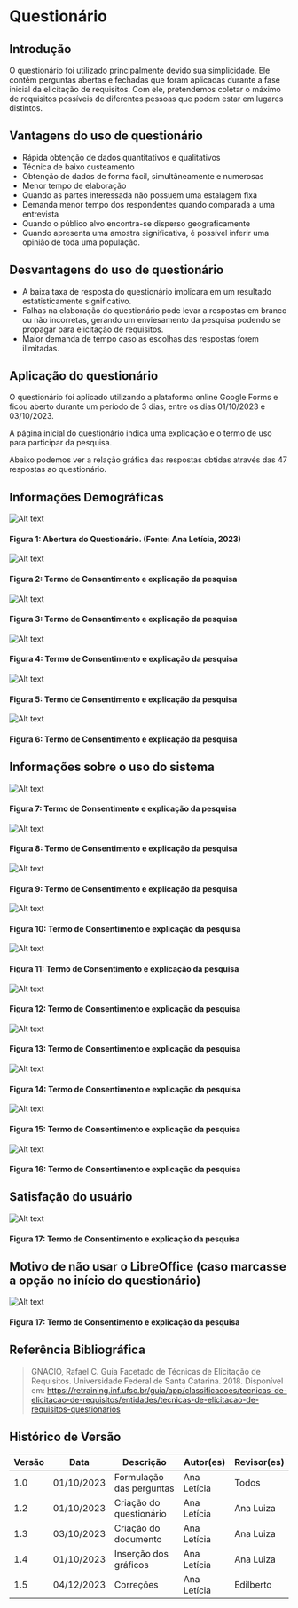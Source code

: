 # Questionário 

## Introdução
O questionário foi utilizado principalmente devido sua simplicidade. Ele contém perguntas abertas e fechadas que foram aplicadas durante a fase inicial da elicitação de requisitos. Com ele, pretendemos coletar o máximo de requisitos possíveis de diferentes pessoas que podem estar em lugares distintos. 


## Vantagens do uso de questionário
- Rápida obtenção de dados quantitativos e qualitativos
- Técnica de baixo custeamento
- Obtenção de dados de forma fácil, simultâneamente e numerosas
- Menor tempo de elaboração
- Quando as partes interessada não possuem uma estalagem fixa
- Demanda menor tempo dos respondentes quando comparada a uma entrevista
- Quando o público alvo encontra-se disperso geograficamente
- Quando apresenta uma amostra significativa, é possível inferir uma opinião de toda uma população.

## Desvantagens do uso de questionário
- A baixa taxa de resposta do questionário implicara em um resultado estatisticamente significativo.
- Falhas na elaboração do questionário pode levar a respostas em branco ou não incorretas, gerando um enviesamento da pesquisa podendo se propagar para elicitação de requisitos.
- Maior demanda de tempo caso as escolhas das respostas forem ilimitadas.

## Aplicação do questionário
O questionário foi aplicado utilizando a plataforma online Google Forms e ficou aberto durante um período de 3 dias, entre os dias 01/10/2023 e 03/10/2023.

A página inicial do questionário indica uma explicação e o termo de uso para participar da pesquisa.

Abaixo podemos ver a relação gráfica das respostas obtidas através das 47 respostas ao questionário.

## Informações Demográficas


![Alt text](./imagensElicitacao/image.png)
#### Figura 1: Abertura do Questionário. (Fonte: Ana Letícia, 2023)

![Alt text](./imagensElicitacao/image-1.png)
#### Figura 2: Termo de Consentimento e explicação da pesquisa

![Alt text](./imagensElicitacao/image-2.png)
#### Figura 3: Termo de Consentimento e explicação da pesquisa

![Alt text](./imagensElicitacao/image-3.png)
#### Figura 4: Termo de Consentimento e explicação da pesquisa 

![Alt text](./imagensElicitacao/image-4.png)
#### Figura 5: Termo de Consentimento e explicação da pesquisa

![Alt text](./imagensElicitacao/image-5.png)
#### Figura 6: Termo de Consentimento e explicação da pesquisa

## Informações sobre o uso do sistema

![Alt text](./imagensElicitacao/image-6.png)
#### Figura 7: Termo de Consentimento e explicação da pesquisa

![Alt text](./imagensElicitacao/image-7.png)
#### Figura 8: Termo de Consentimento e explicação da pesquisa

![Alt text](./imagensElicitacao/image-8.png)
#### Figura 9: Termo de Consentimento e explicação da pesquisa

![Alt text](./imagensElicitacao/image-9.png)
#### Figura 10: Termo de Consentimento e explicação da pesquisa

![Alt text](./imagensElicitacao/image-10.png)
#### Figura 11: Termo de Consentimento e explicação da pesquisa

![Alt text](./imagensElicitacao/image-11.png)
#### Figura 12: Termo de Consentimento e explicação da pesquisa

![Alt text](./imagensElicitacao/image-12.png)
#### Figura 13: Termo de Consentimento e explicação da pesquisa

![Alt text](./imagensElicitacao/image-13.png)
#### Figura 14: Termo de Consentimento e explicação da pesquisa

![Alt text](./imagensElicitacao/image-14.png)
#### Figura 15: Termo de Consentimento e explicação da pesquisa

![Alt text](./imagensElicitacao/image-15.png)
#### Figura 16: Termo de Consentimento e explicação da pesquisa


## Satisfação do usuário

![Alt text](./imagensElicitacao/image-16.png)
#### Figura 17: Termo de Consentimento e explicação da pesquisa

## Motivo de não usar o LibreOffice (caso marcasse a opção no início do questionário)

![Alt text](./imagensElicitacao/image-17.png)
#### Figura 17: Termo de Consentimento e explicação da pesquisa



## Referência Bibliográfica

> GNACIO, Rafael C. Guia Facetado de Técnicas de Elicitação de Requisitos. Universidade Federal de Santa Catarina. 2018. Disponível em: https://retraining.inf.ufsc.br/guia/app/classificacoes/tecnicas-de-elicitacao-de-requisitos/entidades/tecnicas-de-elicitacao-de-requisitos-questionarios

## Histórico de Versão

| Versão | Data       | Descrição                          | Autor(es)     |  Revisor(es)  |
| ------ | ---------- | ---------------------------------- | ------------- | ------------- |
| 1.0  | 01/10/2023 | Formulação das perguntas           | Ana Letícia   |     Todos     |
| 1.2  | 01/10/2023 | Criação do questionário            | Ana Letícia   |    Ana Luiza  |
| 1.3  | 03/10/2023 | Criação do documento               | Ana Letícia   |    Ana Luiza  |
| 1.4  | 01/10/2023 | Inserção dos gráficos              | Ana Letícia   |    Ana Luiza  |
| 1.5  | 04/12/2023 | Correções              | Ana Letícia   |    Edilberto  |
